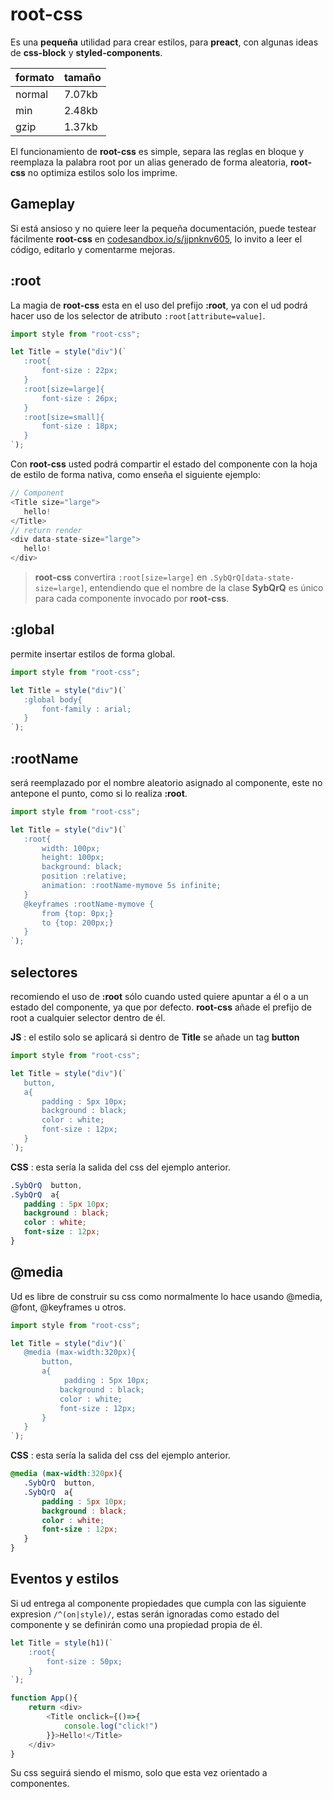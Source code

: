 # root-css

Es una **pequeña** utilidad para crear estilos, para **preact**, con algunas ideas de **css-block** y **styled-components**.

| formato |tamaño|
|--------|---|
| normal |7.07kb |
| min | 2.48kb |
| gzip | 1.37kb |

El funcionamiento de **root-css** es simple, separa las reglas en bloque y reemplaza la palabra root por un alias generado de forma aleatoria, **root-css** no optimiza estilos solo los imprime.

## Gameplay

Si está ansioso y no quiere leer la pequeña documentación, puede testear fácilmente **root-css** en [codesandbox.io/s/jjpnknv605](https://codesandbox.io/s/jjpnknv605), lo invito a leer el código, editarlo y comentarme mejoras.

## :root

La magia de **root-css** esta en el uso del prefijo **:root**, ya con el ud podrá hacer uso de los selector de atributo `:root[attribute=value]`.

```js
import style from "root-css";

let Title = style("div")(`
   :root{
       font-size : 22px;
   }
   :root[size=large]{
       font-size : 26px;
   }
   :root[size=small]{
       font-size : 18px;
   }
`);
```

Con **root-css** usted podrá compartir el estado del componente con la hoja de estilo de forma nativa, como enseña el siguiente ejemplo:

```js
// Component
<Title size="large">
   hello!
</Title>
// return render
<div data-state-size="large">
   hello!
</div>
```

> **root-css** convertira  `:root[size=large]` en `.SybQrQ[data-state-size=large]`, entendiendo que el nombre de la clase **SybQrQ** es único para cada componente invocado por **root-css**.

## :global

permite insertar estilos de forma global.

```js
import style from "root-css";

let Title = style("div")(`
   :global body{
       font-family : arial;
   }
`);
```

## :rootName

será reemplazado por el nombre aleatorio asignado al componente, este no antepone el punto, como si lo realiza **:root**.

```js
import style from "root-css";

let Title = style("div")(`
   :root{
       width: 100px;
       height: 100px;
       background: black;
       position :relative;
       animation: :rootName-mymove 5s infinite;
   }
   @keyframes :rootName-mymove {
       from {top: 0px;}
       to {top: 200px;}
   }
`);
```

## selectores

recomiendo el uso de **:root** sólo cuando usted quiere apuntar a él o a un estado del componente, ya que por defecto. **root-css** añade el prefijo de root a cualquier selector dentro de él.

**JS** : el estilo solo se aplicará si dentro de **Title** se añade un tag **button**
```js
import style from "root-css";

let Title = style("div")(`
   button,
   a{
       padding : 5px 10px;
       background : black;
       color : white;
       font-size : 12px;
   }
`);
```
**CSS** : esta sería la salida del css del ejemplo anterior.
```css
.SybQrQ  button,
.SybQrQ  a{
   padding : 5px 10px;
   background : black;
   color : white;
   font-size : 12px;
}
```

## @media

Ud es libre de construir su css como normalmente lo hace usando @media, @font, @keyframes u otros.

```js
import style from "root-css";

let Title = style("div")(`
   @media (max-width:320px){
       button,
       a{
            padding : 5px 10px;
           background : black;
           color : white;
           font-size : 12px;
       }
   }
`);
```
**CSS** : esta sería la salida del css del ejemplo anterior.
```css
@media (max-width:320px){
   .SybQrQ  button,
   .SybQrQ  a{
       padding : 5px 10px;
       background : black;
       color : white;
       font-size : 12px;
   }
}
```

## Eventos y estilos

Si ud entrega al componente propiedades que cumpla con las siguiente expresion `/^(on|style)/`, estas serán ignoradas como estado del componente y se definirán como una propiedad propia de él.

```js
let Title = style(h1)(`
    :root{
        font-size : 50px;
    }
`);

function App(){
    return <div>
        <Title onclick={()=>{
            console.log("click!")
        }}>Hello!</Title>
    </div>
}

```

Su css seguirá siendo el mismo, solo que esta vez orientado a componentes.
